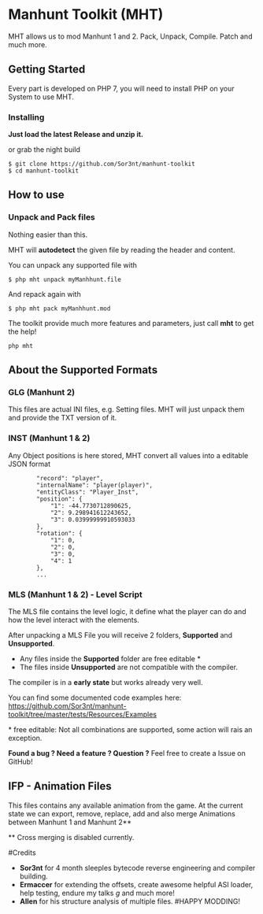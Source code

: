 # Manhunt Toolkit (MHT)

MHT allows us to mod Manhunt 1 and 2. Pack, Unpack, Compile. Patch and much more. 

## Getting Started

Every part is developed on PHP 7, you will need to install PHP on your System to use MHT.

### Installing

**Just load the latest Release and unzip it.**

or grab the night build
```
$ git clone https://github.com/Sor3nt/manhunt-toolkit
$ cd manhunt-toolkit
```


## How to use

### Unpack and Pack files

Nothing easier than this. 

MHT will **autodetect** the given file by reading the header and content.


You can unpack any supported file with
```
$ php mht unpack myManhhunt.file
```

And repack again with
```
$ php mht pack myManhhunt.mod
```

The toolkit provide much more features and parameters, just call **mht** to get the help!
```
php mht
```


## About the Supported Formats

### GLG (Manhunt 2)
This files are actual INI files, e.g. Setting files. MHT will just unpack them and provide the TXT version of it.

### INST (Manhunt 1 & 2)
Any Object positions is here stored, MHT convert all values into a editable JSON format

```
        "record": "player",
        "internalName": "player(player)",
        "entityClass": "Player_Inst",
        "position": {
            "1": -44.7730712890625,
            "2": 9.298941612243652,
            "3": 0.03999999910593033
        },
        "rotation": {
            "1": 0,
            "2": 0,
            "3": 0,
            "4": 1
        },
        ...
```

### MLS (Manhunt 1 & 2) - Level Script

The MLS file contains the level logic, it define what the player can do and how the level interact with the elements.

After unpacking a MLS File you will receive 2 folders, **Supported** and **Unsupported**.
* Any files inside the **Supported** folder are free editable \*
* The files inside **Unsupported** are not compatible with the compiler.

The compiler is in a **early state** but works already very well.

You can find some documented code examples here: https://github.com/Sor3nt/manhunt-toolkit/tree/master/tests/Resources/Examples

\* free editable: Not all combinations are supported, some action will rais an exception.
 
 **Found a bug ? Need a feature ? Question ?** 
 Feel free to create a Issue on GitHub!

## IFP - Animation Files

This files contains any available animation from the game. At the current state we can export, remove, replace, add and also merge Animations between Manhunt 1 and Manhunt 2**
 
 \** Cross merging is disabled currently. 
 
#Credits
 
* **Sor3nt** for 4 month sleeples bytecode reverse engineering and compiler building.
* **Ermaccer** for extending the offsets, create awesome helpful ASI loader, help testing, endure my talks *g* and much more!
* **Allen** for his structure analysis of multiple files.
#HAPPY MODDING!
 
 
 